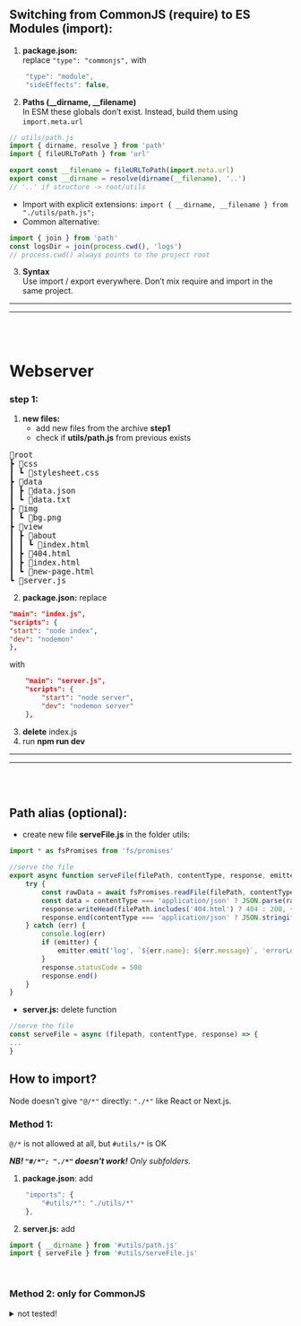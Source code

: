 ## Switching from CommonJS (require) to ES Modules (import):

1. **package.json:**  
   replace `"type": "commonjs",` with

```js
	"type": "module",
	"sideEffects": false,
```

2. **Paths (\_\_dirname, \_\_filename)**  
   In ESM these globals don’t exist. Instead, build them using `import.meta.url`

```js
// utils/path.js
import { dirname, resolve } from 'path'
import { fileURLToPath } from 'url'

export const __filename = fileURLToPath(import.meta.url)
export const __dirname = resolve(dirname(__filename), '..')
// '..' if structure -> root/utils
```

- Import with explicit extensions: `import { __dirname, __filename } from "./utils/path.js";`
- Common alternative:

```js
import { join } from 'path'
const logsDir = join(process.cwd(), 'logs')
// process.cwd() always points to the project root
```

3. **Syntax**  
   Use import / export everywhere. Don’t mix require and import in the same project.

---

---

<br />
<br />

# Webserver

### step 1:

1. **new files:**
   - add new files from the archive **step1**
   - check if **utils/path.js** from previous exists

<pre>
📂root
┣ 📂css
┃ ┗ 📜stylesheet.css
┣ 📂data
┃ ┣ 📜data.json
┃ ┗ 📜data.txt
┣ 📂img
┃ ┗ 📜bg.png
┣ 📂view
┃ ┣ 📂about
┃ ┃ ┗ 📜index.html
┃ ┣ 📜404.html
┃ ┣ 📜index.html
┃ ┗ 📜new-page.html
┗ 📜server.js
</pre>

2. **package.json:**
   replace

```json
"main": "index.js",
"scripts": {
"start": "node index",
"dev": "nodemon"
},
```

with

```json
    "main": "server.js",
    "scripts": {
    	"start": "node server",
    	"dev": "nodemon server"
    },
```

3. **delete** index.js
4. run **npm run dev**

---

---

<br />
<br />

## **Path alias (optional):**

- create new file **serveFile.js** in the folder utils:

```js
import * as fsPromises from 'fs/promises'

//serve the file
export async function serveFile(filePath, contentType, response, emitter) {
	try {
		const rawData = await fsPromises.readFile(filePath, contentType.includes('image') ? '' : 'utf8')
		const data = contentType === 'application/json' ? JSON.parse(rawData) : rawData
		response.writeHead(filePath.includes('404.html') ? 404 : 200, { 'Content-Type': contentType })
		response.end(contentType === 'application/json' ? JSON.stringify(data) : data)
	} catch (err) {
		console.log(err)
		if (emitter) {
			emitter.emit('log', `${err.name}: ${err.message}`, 'errorLog.txt')
		}
		response.statusCode = 500
		response.end()
	}
}
```

- **server.js:** delete function

```js
//serve the file
const serveFile = async (filepath, contentType, response) => {
...
}
```

## **How to import?**

Node doesn't give `"@/*"` directly: `"./*"` like React or Next.js.

### Method 1:

`@/*` is not allowed at all, but `#utils/*` is OK

_**NB! `"#/*": "./*"` doesn't work!** Only subfolders._

1. **package.json**: add

```js
	"imports": {
		"#utils/*": "./utils/*"
	},
```

2. **server.js:** add

```js
import { __dirname } from '#utils/path.js'
import { serveFile } from '#utils/serveFile.js'
```

<br />

### Method 2: only for CommonJS

<details>
<summary> not tested!</summary>

1. **npm install module-alias --save**
2. **package.json:** add

```js
  "_moduleAliases": {
		"@": "./",
		"@utils": "./utils"
  },
```

3. using alias: in the very first file **before** all imports add

```js
require('module-alias/register')
```

no need to paste into each file.
`module-alias/register` patches the global module resolver once for the entire lifetime of the Node.js process.

After that, any of import '@utils/...' will work in any file in the project.

So it's enough to include it **once in the very first file (e.g. server.js or bootstrap.js)**, the main thing is that it is executed before the first use of the alias.

4. example imports: **server.js**

```js
require('module-alias/register')
const serveFile = require('@utils/serveFile.js')
```

### **NB! IMPORTANT**

if the import order changes automatically on saving:

#### alternative1: change VS Code settings:

```json
"typescript.preferences.importModuleSpecifier": "non-relative",
"editor.codeActionsOnSave": {
  "source.organizeImports": false
}
```

#### alternative2:

- **for CommonJs:** in package.json

```json
"scripts": {
    "dev": "node --require module-alias/register server.js"
  }
```

</details>

<br />
